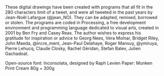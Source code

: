 These digital drawings have been created with programs that all fit in the 280 characters limit of a tweet, and were all tweeted in the past years by Jean-Noël Lafargue (@jean_NO).
They can be adapted, remixed, borrowed or stolen.
The programs are coded in Processing, a free development environment and programming language dedicated to visual arts, created in 2001 by Ben Fry and Casey Reas.
The author wishes to express his gratitude for inspiration or advice to Georg Nees, Vera Molnar, Bridget Riley, John Maeda, @incre_ment, Jean-Paul Delahaye, Roger Mansuy,
@ymiruya, Pierre Lehucq, Claude Closky, Rachel Gèridan, Stefan Balev, Julien Gachadoat.

Open-source font: Inconsolata, designed by Raph Levien
Paper: Munken Print Cream 80g + 300g
